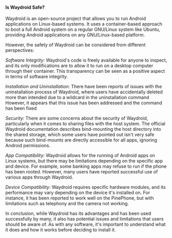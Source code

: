 #### Is Waydroid Safe?

Waydroid is an open-source project that allows you to run Android applications on Linux-based systems. It uses a container-based approach to boot a full Android system on a regular GNU/Linux system like Ubuntu, providing Android applications on any GNU/Linux-based platform. 

However, the safety of Waydroid can be considered from different perspectives: 

*Software Integrity:*
Waydroid's code is freely available for anyone to inspect, and its only modifications are to allow it to run on a desktop computer through their container. This transparency can be seen as a positive aspect in terms of software integrity. 

*Installation and Uninstallation:*
There have been reports of issues with the uninstallation process of Waydroid, where users have accidentally deleted more than intended due to a wildcard in the uninstallation command However, it appears that this issue has been addressed and the command has been fixed 

*Security:*
There are some concerns about the security of Waydroid, particularly when it comes to sharing files with the host system. The official Waydroid documentation describes bind-mounting the host directory into the shared storage, which some users have pointed out isn't very safe because such bind-mounts are directly accessible for all apps, ignoring Android permissions. 

*App Compatibility:*
Waydroid allows for the running of Android apps on Linux systems, but there may be limitations depending on the specific app and device. For example, some banking apps may refuse to run if the phone has been rooted. However, many users have reported successful use of various apps through Waydroid.

*Device Compatibility:*
Waydroid requires specific hardware modules, and its performance may vary depending on the device it's installed on. For instance, it has been reported to work well on the PinePhone, but with limitations such as telephony and the camera not working.

In conclusion, while Waydroid has its advantages and has been used successfully by many, it also has potential issues and limitations that users should be aware of. As with any software, it's important to understand what it does and how it works before deciding to install it.
